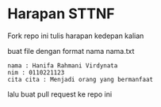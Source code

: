 # Harapan STTNF 
Fork repo ini tulis harapan kedepan kalian

buat file dengan format nama nama.txt


```
nama : Hanifa Rahmani Virdynata
nim : 0110221123
cita cita : Menjadi orang yang bermanfaat 
```

lalu buat pull request ke repo ini
